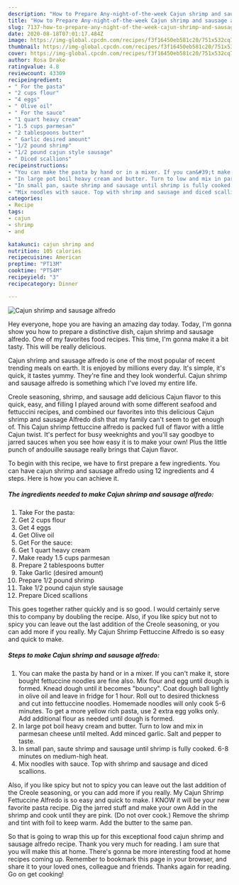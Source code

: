 ```yaml
---
description: "How to Prepare Any-night-of-the-week Cajun shrimp and sausage alfredo"
title: "How to Prepare Any-night-of-the-week Cajun shrimp and sausage alfredo"
slug: 7137-how-to-prepare-any-night-of-the-week-cajun-shrimp-and-sausage-alfredo
date: 2020-08-18T07:01:17.484Z
image: https://img-global.cpcdn.com/recipes/f3f16450eb581c20/751x532cq70/cajun-shrimp-and-sausage-alfredo-recipe-main-photo.jpg
thumbnail: https://img-global.cpcdn.com/recipes/f3f16450eb581c20/751x532cq70/cajun-shrimp-and-sausage-alfredo-recipe-main-photo.jpg
cover: https://img-global.cpcdn.com/recipes/f3f16450eb581c20/751x532cq70/cajun-shrimp-and-sausage-alfredo-recipe-main-photo.jpg
author: Rosa Drake
ratingvalue: 4.8
reviewcount: 43309
recipeingredient:
- " For the pasta"
- "2 cups flour"
- "4 eggs"
- " Olive oil"
- " For the sauce"
- "1 quart heavy cream"
- "1.5 cups parmesan"
- "2 tablespoons butter"
- " Garlic desired amount"
- "1/2 pound shrimp"
- "1/2 pound cajun style sausage"
- " Diced scallions"
recipeinstructions:
- "You can make the pasta by hand or in a mixer. If you can&#39;t make it, store bought fettuccine noodles are fine also. Mix flour and egg until dough is formed. Knead dough until it becomes &#34;bouncy&#34;. Coat dough ball lightly in olive oil and leave in fridge for 1 hour. Roll out to desired thickness and cut into fettuccine noodles. Homemade noodles will only cook 5-6 minutes. To get a more yellow rich pasta, use 2 extra egg yolks only. Add additional flour as needed until dough is formed."
- "In large pot boil heavy cream and butter. Turn to low and mix in parmesan cheese until melted. Add minced garlic. Salt and pepper to taste."
- "In small pan, saute shrimp and sausage until shrimp is fully cooked. 6-8 minutes on medium-high heat."
- "Mix noodles with sauce. Top with shrimp and sausage and diced scallions."
categories:
- Recipe
tags:
- cajun
- shrimp
- and

katakunci: cajun shrimp and 
nutrition: 105 calories
recipecuisine: American
preptime: "PT13M"
cooktime: "PT54M"
recipeyield: "3"
recipecategory: Dinner

---
```



![Cajun shrimp and sausage alfredo](https://img-global.cpcdn.com/recipes/f3f16450eb581c20/751x532cq70/cajun-shrimp-and-sausage-alfredo-recipe-main-photo.jpg)

Hey everyone, hope you are having an amazing day today. Today, I'm gonna show you how to prepare a distinctive dish, cajun shrimp and sausage alfredo. One of my favorites food recipes. This time, I'm gonna make it a bit tasty. This will be really delicious.

Cajun shrimp and sausage alfredo is one of the most popular of recent trending meals on earth. It is enjoyed by millions every day. It's simple, it's quick, it tastes yummy. They're fine and they look wonderful. Cajun shrimp and sausage alfredo is something which I've loved my entire life.

Creole seasoning, shrimp, and sausage add delicious Cajun flavor to this quick, easy, and filling I played around with some different seafood and fettuccini recipes, and combined our favorites into this delicious Cajun shrimp and sausage Alfredo dish that my family can&#39;t seem to get enough of. This Cajun shrimp fettuccine alfredo is packed full of flavor with a little Cajun twist. It&#39;s perfect for busy weeknights and you&#39;ll say goodbye to jarred sauces when you see how easy it is to make your own! Plus the little punch of andouille sausage really brings that Cajun flavor.


To begin with this recipe, we have to first prepare a few ingredients. You can have cajun shrimp and sausage alfredo using 12 ingredients and 4 steps. Here is how you can achieve it.

<!--inarticleads1-->

##### The ingredients needed to make Cajun shrimp and sausage alfredo:

1. Take  For the pasta:
1. Get 2 cups flour
1. Get 4 eggs
1. Get  Olive oil
1. Get  For the sauce:
1. Get 1 quart heavy cream
1. Make ready 1.5 cups parmesan
1. Prepare 2 tablespoons butter
1. Take  Garlic (desired amount)
1. Prepare 1/2 pound shrimp
1. Take 1/2 pound cajun style sausage
1. Prepare  Diced scallions


This goes together rather quickly and is so good. I would certainly serve this to company by doubling the recipe. Also, if you like spicy but not to spicy you can leave out the last addition of the Creole seasoning, or you can add more if you really. My Cajun Shrimp Fettuccine Alfredo is so easy and quick to make. 

<!--inarticleads2-->

##### Steps to make Cajun shrimp and sausage alfredo:

1. You can make the pasta by hand or in a mixer. If you can&#39;t make it, store bought fettuccine noodles are fine also. Mix flour and egg until dough is formed. Knead dough until it becomes &#34;bouncy&#34;. Coat dough ball lightly in olive oil and leave in fridge for 1 hour. Roll out to desired thickness and cut into fettuccine noodles. Homemade noodles will only cook 5-6 minutes. To get a more yellow rich pasta, use 2 extra egg yolks only. Add additional flour as needed until dough is formed.
1. In large pot boil heavy cream and butter. Turn to low and mix in parmesan cheese until melted. Add minced garlic. Salt and pepper to taste.
1. In small pan, saute shrimp and sausage until shrimp is fully cooked. 6-8 minutes on medium-high heat.
1. Mix noodles with sauce. Top with shrimp and sausage and diced scallions.


Also, if you like spicy but not to spicy you can leave out the last addition of the Creole seasoning, or you can add more if you really. My Cajun Shrimp Fettuccine Alfredo is so easy and quick to make. I KNOW it will be your new favorite pasta recipe. Dig the jarred stuff and make your own Add in the shrimp and cook until they are pink. (Do not over cook.) Remove the shrimp and tint with foil to keep warm. Add the butter to the same pan. 

So that is going to wrap this up for this exceptional food cajun shrimp and sausage alfredo recipe. Thank you very much for reading. I am sure that you will make this at home. There's gonna be more interesting food at home recipes coming up. Remember to bookmark this page in your browser, and share it to your loved ones, colleague and friends. Thanks again for reading. Go on get cooking!
